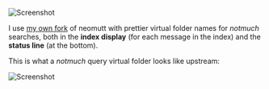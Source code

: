 ![Screenshot](https://user-images.githubusercontent.com/5733531/70292866-2cbc8980-17be-11ea-9007-892523e8c40a.png)

I use [my own
fork](https://github.com/lbrayner/neomutt/tree/nm_pretty) of neomutt
with prettier virtual folder names for *notmuch* searches, both in the **index
display** (for each message in the index) and the **status line** (at the bottom).

This is what a *notmuch* query virtual folder looks like upstream:

![Screenshot](https://user-images.githubusercontent.com/5733531/70292867-2cbc8980-17be-11ea-934f-4a4508855d3b.png)
